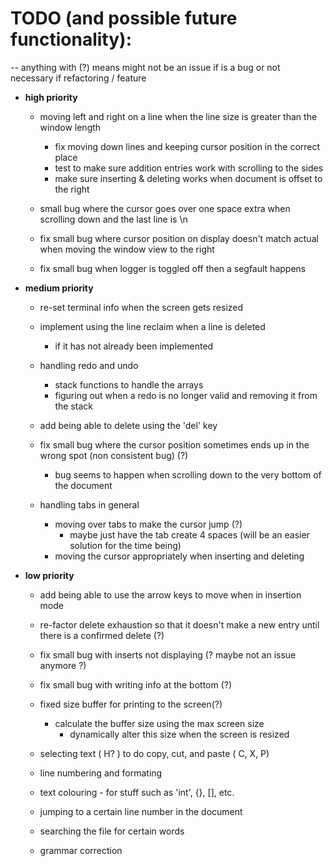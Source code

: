 # TODO (and possible future functionality): 
-- anything with (?) means might not be an issue if is a bug or not necessary if refactoring / feature

* __high priority__ 

    * moving left and right on a line when the line size is greater than the window length 
        * fix moving down lines and keeping cursor position in the correct place
        * test to make sure addition entries work with scrolling to the sides
        * make sure inserting & deleting works when document is offset to the right

    * small bug where the cursor goes over one space extra when scrolling down and the last line is \n
    * fix small bug where cursor position on display doesn't match actual when moving the window view to the right
    * fix small bug when logger is toggled off then a segfault happens


* __medium priority__ 

    * re-set terminal info when the screen gets resized
    
    * implement using the line reclaim when a line is deleted 
        * if it has not already been implemented

    * handling redo and undo 
        * stack functions to handle the arrays
        * figuring out when a redo is no longer valid and removing it from the stack 

    * add being able to delete using the 'del' key

    * fix small bug where the cursor position sometimes ends up in the wrong spot (non consistent bug) (?)
        * bug seems to happen when scrolling down to the very bottom of the document

    * handling tabs in general
        * moving over tabs to make the cursor jump (?)
            * maybe just have the tab create 4 spaces (will be an easier solution for the time being)
        * moving the cursor appropriately when inserting and deleting
        
* __low priority__ 
    
    * add being able to use the arrow keys to move when in insertion mode 

    * re-factor delete exhaustion so that it doesn't make a new entry until
      there is a confirmed delete (?)

    * fix small bug with inserts not displaying (? maybe not an issue anymore ?) 
    
    * fix small bug with writing info at the bottom (?)

    * fixed size buffer for printing to the screen(?)
        * calculate the buffer size using the max screen size 
            * dynamically alter this size when the screen is resized

    * selecting text ( H? ) to do copy, cut, and paste ( C, X, P)

    * line numbering and formating 
    * text colouring - for stuff such as 'int', {}, [], etc.
    * jumping to a certain line number in the document

    * searching the file for certain words

    * grammar correction 
